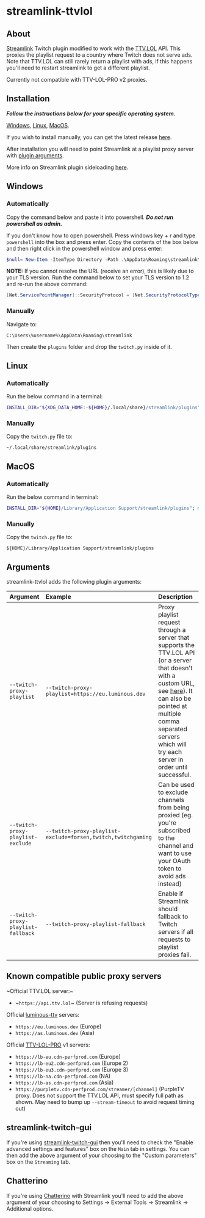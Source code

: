 # streamlink-ttvlol
## About

[Streamlink](https://streamlink.github.io) Twitch plugin modified to work with the [TTV.LOL](https://github.com/TTV-LOL/extensions) API. This proxies the playlist request to a country where Twitch does not serve ads. Note that TTV.LOL can still rarely return a playlist with ads, if this happens you'll need to restart streamlink to get a different playlist.

Currently not compatible with TTV-LOL-PRO v2 proxies.

## Installation
***Follow the instructions below for your specific operating system.***

[Windows](#windows), [Linux](#linux), [MacOS](#macos).

If you wish to install manually, you can get the latest release [here](https://github.com/2bc4/streamlink-ttvlol/releases/latest/download/twitch.py).

After installation you will need to point Streamlink at a playlist proxy server with [plugin arguments](#arguments).

More info on Streamlink plugin sideloading [here](https://streamlink.github.io/latest/cli/plugin-sideloading.html).

## Windows
### Automatically

Copy the command below and paste it into powershell. ***Do not run powershell as admin.*** 

If you don't know how to open powershell. Press windows key + r and type `powershell` into the box and press enter. Copy the contents of the box below and then right click in the powershell window and press enter:

```powershell
$null= New-Item -ItemType Directory -Path .\AppData\Roaming\streamlink\plugins -Force; iwr -Uri 'https://github.com/2bc4/streamlink-ttvlol/releases/latest/download/twitch.py' -OutFile .\AppData\Roaming\streamlink\plugins\twitch.py

```

**NOTE:** If you cannot resolve the URL (receive an error), this is likely due to your TLS version. Run the command below to set your TLS version to 1.2 and re-run the above command:

```powershell
[Net.ServicePointManager]::SecurityProtocol = [Net.SecurityProtocolType]::Tls12
```

### Manually
Navigate to:

```
C:\Users\%username%\AppData\Roaming\streamlink
```

Then create the `plugins` folder and drop the `twitch.py` inside of it.

## Linux
### Automatically

Run the below command in a terminal:

```sh
INSTALL_DIR="${XDG_DATA_HOME:-${HOME}/.local/share}/streamlink/plugins"; mkdir -p "$INSTALL_DIR"; curl -L -o "$INSTALL_DIR"/twitch.py 'https://github.com/2bc4/streamlink-ttvlol/releases/latest/download/twitch.py'
```

### Manually
Copy the `twitch.py` file to:

```
~/.local/share/streamlink/plugins
```

## MacOS
### Automatically

Run the below command in terminal:

```sh
INSTALL_DIR="${HOME}/Library/Application Support/streamlink/plugins"; mkdir -p "$INSTALL_DIR"; curl -L -o "$INSTALL_DIR"/twitch.py 'https://github.com/2bc4/streamlink-ttvlol/releases/latest/download/twitch.py'
```

### Manually
Copy the `twitch.py` file to:

```
${HOME}/Library/Application Support/streamlink/plugins
```

## Arguments
streamlink-ttvlol adds the following plugin arguments:

|Argument                                |Example                                                                                    |Description|
|:---------------------------------------|:------------------------------------------------------------------------------------------|:----------|
|<pre/>`--twitch-proxy-playlist`         |<pre/>`--twitch-proxy-playlist=https://eu.luminous.dev`|Proxy playlist request through a server that supports the TTV.LOL API (or a server that doesn't with a custom URL, see [here](https://github.com/2bc4/streamlink-ttvlol/releases/tag/5.3.0-20230313)). It can also be pointed at multiple comma separated servers which will try each server in order until successful.
|<pre/>`--twitch-proxy-playlist-exclude` |<pre/>`--twitch-proxy-playlist-exclude=forsen,twitch,twitchgaming`|Can be used to exclude channels from being proxied (eg. you're subscribed to the channel and want to use your OAuth token to avoid ads instead)
|<pre/>`--twitch-proxy-playlist-fallback`|<pre/>`--twitch-proxy-playlist-fallback`|Enable if Streamlink should fallback to Twitch servers if all requests to playlist proxies fail.

## Known compatible public proxy servers
~Official TTV.LOL server:~
- ~`https://api.ttv.lol`~ (Server is refusing requests)

Official [luminous-ttv](https://github.com/AlyoshaVasilieva/luminous-ttv) servers:
- `https://eu.luminous.dev` (Europe)
- `https://as.luminous.dev` (Asia)

Official [TTV-LOL-PRO](https://github.com/younesaassila/ttv-lol-pro/discussions/37#discussioncomment-5426032) v1 servers:
- `https://lb-eu.cdn-perfprod.com` (Europe)
- `https://lb-eu2.cdn-perfprod.com` (Europe 2)
- `https://lb-eu3.cdn-perfprod.com` (Europe 3)
- `https://lb-na.cdn-perfprod.com` (NA)
- `https://lb-as.cdn-perfprod.com` (Asia)
- `https://purpletv.cdn-perfprod.com/streamer/[channel]` (PurpleTV proxy. Does not support the TTV.LOL API, must specify full path as shown. May need to bump up `--stream-timeout` to avoid request timing out)

## streamlink-twitch-gui
If you're using [streamlink-twitch-gui](https://github.com/streamlink/streamlink-twitch-gui) then you'll need to check the "Enable advanced settings and features" box on the `Main` tab in settings. You can then add the above argument of your choosing to the "Custom parameters" box on the `Streaming` tab.

## Chatterino
If you're using [Chatterino](https://github.com/Chatterino/chatterino2) with Streamlink you'll need to add the above argument of your choosing to Settings -> External Tools -> Streamlink -> Additional options.
